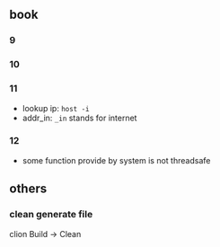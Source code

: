 
## book

### 9

### 10

### 11
* lookup ip: `host -i` 
* addr_in: `_in` stands for internet

### 12
* some function provide by system is not threadsafe

## others
### clean generate file
clion
Build -> Clean

##